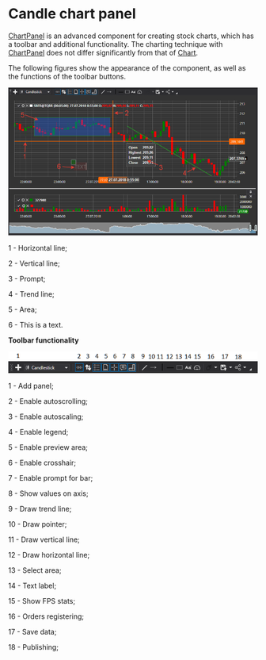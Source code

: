 # Candle chart panel

[ChartPanel](xref:StockSharp.Xaml.Charting.ChartPanel) is an advanced component for creating stock charts, which has a toolbar and additional functionality. The charting technique with [ChartPanel](xref:StockSharp.Xaml.Charting.ChartPanel) does not differ significantly from that of [Chart](Gui_Chart.md). 

The following figures show the appearance of the component, as well as the functions of the toolbar buttons. 

![Gui ChartPanel](../images/Gui_ChartPanel.png)

1 \- Horizontal line;

2 \- Vertical line;

3 \- Prompt;

4 \- Trend line;

5 \- Area;

6 \- This is a text.

**Toolbar functionality**

![Gui ChartPanelTools](../images/Gui_ChartPanelTools.png)

1 \- Add panel;

2 \- Enable autoscrolling;

3 \- Enable autoscaling;

4 \- Enable legend;

5 \- Enable preview area;

6 \- Enable crosshair;

7 \- Enable prompt for bar;

8 \- Show values on axis;

9 \- Draw trend line;

10 \- Draw pointer;

11 \- Draw vertical line;

12 \- Draw horizontal line;

13 \- Select area;

14 \- Text label;

15 \- Show FPS stats;

16 \- Orders registering;

17 \- Save data;

18 \- Publishing;
